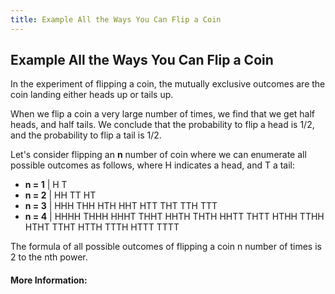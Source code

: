 ```yaml
---
title: Example All the Ways You Can Flip a Coin
---
```

## Example All the Ways You Can Flip a Coin


In the experiment of flipping a coin, the mutually exclusive outcomes are the coin landing either heads up or tails up.

When we flip a coin a very large number of times, we find that we get half heads, and half tails. We conclude that the probability to flip a head is 1/2, and the probability to flip a tail is 1/2.



Let's consider flipping an **n** number of coin where we can enumerate all possible outcomes as follows, where H indicates a head, and T a tail:
* **n = 1** | H  T
* **n = 2** | HH  TT  HT
* **n = 3** | HHH THH HTH HHT HTT THT TTH  TTT
* **n = 4** | HHHH  THHH  HHHT  THHT  HHTH  THTH  HHTT  THTT  HTHH  TTHH  HTHT  TTHT  HTTH  TTTH  HTTT  TTTT

The formula of all possible outcomes of flipping a coin n number of times is 2 to the nth power.

#### More Information:
<!-- Please add any articles you think might be helpful to read before writing the article -->



